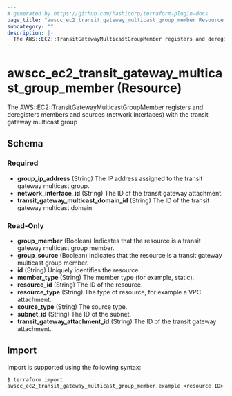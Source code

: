 ```yaml
---
# generated by https://github.com/hashicorp/terraform-plugin-docs
page_title: "awscc_ec2_transit_gateway_multicast_group_member Resource - terraform-provider-awscc"
subcategory: ""
description: |-
  The AWS::EC2::TransitGatewayMulticastGroupMember registers and deregisters members and sources (network interfaces) with the transit gateway multicast group
---
```


# awscc_ec2_transit_gateway_multicast_group_member (Resource)

The AWS::EC2::TransitGatewayMulticastGroupMember registers and deregisters members and sources (network interfaces) with the transit gateway multicast group



<!-- schema generated by tfplugindocs -->
## Schema

### Required

- **group_ip_address** (String) The IP address assigned to the transit gateway multicast group.
- **network_interface_id** (String) The ID of the transit gateway attachment.
- **transit_gateway_multicast_domain_id** (String) The ID of the transit gateway multicast domain.

### Read-Only

- **group_member** (Boolean) Indicates that the resource is a transit gateway multicast group member.
- **group_source** (Boolean) Indicates that the resource is a transit gateway multicast group member.
- **id** (String) Uniquely identifies the resource.
- **member_type** (String) The member type (for example, static).
- **resource_id** (String) The ID of the resource.
- **resource_type** (String) The type of resource, for example a VPC attachment.
- **source_type** (String) The source type.
- **subnet_id** (String) The ID of the subnet.
- **transit_gateway_attachment_id** (String) The ID of the transit gateway attachment.

## Import

Import is supported using the following syntax:

```shell
$ terraform import awscc_ec2_transit_gateway_multicast_group_member.example <resource ID>
```
